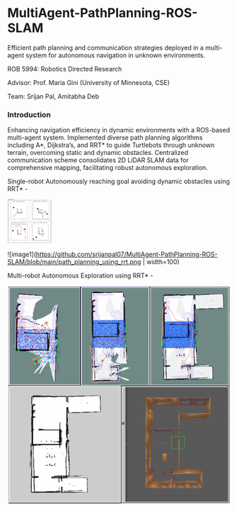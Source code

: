 # MultiAgent-PathPlanning-ROS-SLAM
Efficient path planning and communication strategies deployed in a multi-agent system for autonomous navigation in unknown environments.

ROB 5994: Robotics Directed Research

Advisor: Prof. Maria Gini (University of Minnesota, CSE)

Team: Srijan Pal, Amitabha Deb

### Introduction
Enhancing navigation efficiency in dynamic environments with a ROS-based multi-agent system. Implemented diverse path planning algorithms including A*, Dijkstra’s, and RRT* to guide Turtlebots through unknown terrain, overcoming static and dynamic obstacles. Centralized communication scheme consolidates 2D LiDAR SLAM data for comprehensive mapping, facilitating robust autonomous exploration.

Single-robot Autonomously reaching goal avoiding dynamic obstacles using RRT* - 

<img src="https://github.com/srijanpal07/MultiAgent-PathPlanning-ROS-SLAM/blob/main/path_planning_using_rrt.png" width="100" height="100">

![image1](https://github.com/srijanpal07/MultiAgent-PathPlanning-ROS-SLAM/blob/main/path_planning_using_rrt.png | width=100)

Multi-robot Autonomous Exploration using RRT* - 

![image2](https://github.com/srijanpal07/MultiAgent-PathPlanning-ROS-SLAM/blob/main/Multi-rrt-explore.png)

